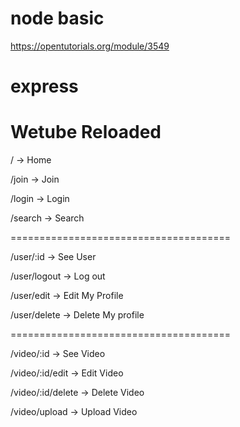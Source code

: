 # node basic

https://opentutorials.org/module/3549

# express

# Wetube Reloaded

/ -> Home

/join -> Join

/login -> Login

/search -> Search

======================================

/user/:id -> See User

/user/logout -> Log out

/user/edit -> Edit My Profile

/user/delete -> Delete My profile

======================================

/video/:id -> See Video

/video/:id/edit -> Edit Video

/video/:id/delete -> Delete Video

/video/upload -> Upload Video
